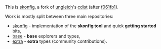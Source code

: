 This is [skonfig](https://skonfig.li), a fork of [ungleich](https://github.com/ungleich)'s [cdist](https://github.com/ungleich/cdist) (after [f061fb1](https://github.com/ungleich/cdist/commit/f061fb168ddacc894cb6e9882ff5c8ba002fadd8)).

Work is mostly split between three main repositories:

* [skonfig](./skonfig) - implementation of the **skonfig tool** and quick **getting started** bits,
* [base](./base) - **base** explorers and types,
* [extra](./extra) - **extra** types (community contributions).
